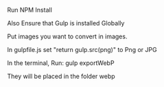 Run NPM Install

Also Ensure that Gulp is installed Globally

Put images you want to convert in images.

In gulpfile.js set "return gulp.src(png)"  to Png or JPG 

In the terminal, Run: 
gulp exportWebP 

They will be placed in the folder webp